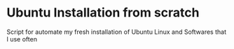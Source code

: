 # Ubuntu Installation from scratch
Script for automate my fresh installation of Ubuntu Linux and Softwares that I use often
